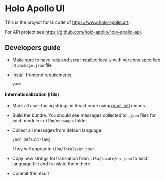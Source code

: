 # Holo Apollo UI

This is the project for UI code of https://www.holo-apollo.art.

For API project see https://github.com/holo-apollo/holo-apollo-api.

## Developers guide

- Make sure to have `node` and `yarn` installed locally with versions specified in `package.json` file

- Install frontend requirements:

  ```
  yarn
  ```

#### Internationalization (i18n)

- Mark all user-facing strings in React code using [react-intl](https://github.com/yahoo/react-intl/wiki#getting-started) means

- Build the bundle. You should see messages collected to `.json` files for each module in `i18n/messages` folder

- Collect all messages from default language:

  ```
  yarn default-lang
  ```

  They will appear in `i18n/locale/en.json`

- Copy new strings for translation from `i18n/locale/en.json` to each language file and translate them there

- Commit the result
